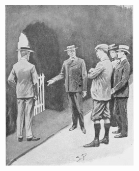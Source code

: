 ![The hound of the Baskervilles: Another adventure of Sherlock Holmes by Doyle, Arthur Conan, Sir, 1859-1930. Page 164](p.164.jpg "The Yew Alley")
